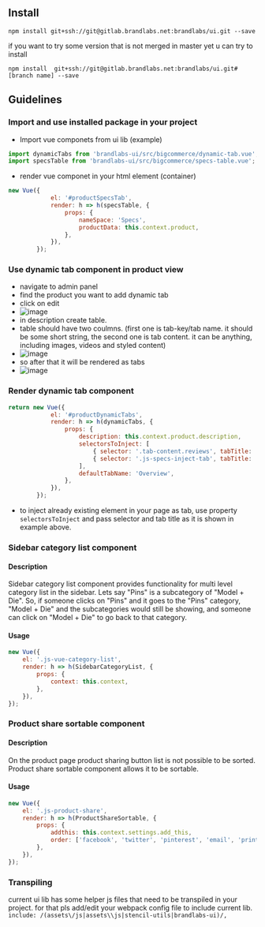## Install
```
npm install git+ssh://git@gitlab.brandlabs.net:brandlabs/ui.git --save
```

if you want to try some version that is not merged in master yet u can try to install
```
npm install  git+ssh://git@gitlab.brandlabs.net:brandlabs/ui.git#[branch name] --save
```

## Guidelines 

### Import and use installed package in your project

- Import vue componets from ui lib (example)
```js
import dynamicTabs from 'brandlabs-ui/src/bigcommerce/dynamic-tab.vue';
import specsTable from 'brandlabs-ui/src/bigcommerce/specs-table.vue';
```

- render vue componet in your html element (container)
```js
new Vue({
            el: '#productSpecsTab',
            render: h => h(specsTable, {
                props: {
                    nameSpace: 'Specs',
                    productData: this.context.product,
                },
            }),
        });
```

### Use dynamic tab component in product view
- navigate to admin panel
- find the product you want to add dynamic tab
- click on edit
- ![image](/uploads/2c9e39091a8a3b720676428d330f1d9d/image.png)
- in description create table.
- table should have two coulmns. (first one is tab-key/tab name. it should be some short string, the second one is tab content. it can be anything, including images, videos and styled content)
- ![image](/uploads/62ec048a66ba8addcd1eba85858ed465/image.png)
- so after that it will be rendered as tabs
- ![image](/uploads/7a659007836cc8274a7b5dca91c53b65/image.png)

### Render dynamic tab component
```js
return new Vue({
            el: '#productDynamicTabs',
            render: h => h(dynamicTabs, {
                props: {
                    description: this.context.product.description,
                    selectorsToInject: [
                        { selector: '.tab-content.reviews', tabTitle: 'reviews' },
                        { selector: '.js-specs-inject-tab', tabTitle: 'specs' },
                    ],
                    defaultTabName: 'Overview',
                },
            }),
        });
```

- to inject already existing element in your page as tab, use property `selectorsToInject` and pass selector and tab title as it is shown in example above.

### Sidebar category list component

#### Description
Sidebar category list component provides functionality for multi level category list in the sidebar. Lets say "Pins" is a subcategory of "Model + Die". So, if someone clicks on "Pins" and it goes to the "Pins" category, "Model + Die" and the subcategories would still be showing, and someone can click on "Model + Die" to go back to that category.

#### Usage
```js
new Vue({
    el: '.js-vue-category-list',
    render: h => h(SidebarCategoryList, {
        props: {
            context: this.context,
        },
    }),
});
```

### Product share sortable component

#### Description
On the product page product sharing button list is not possible to be sorted. Product share sortable component allows it to be sortable.

#### Usage
```js
new Vue({
    el: '.js-product-share',
    render: h => h(ProductShareSortable, {
        props: {
            addthis: this.context.settings.add_this,
            order: ['facebook', 'twitter', 'pinterest', 'email', 'print'],
        },
    }),
});
```

### Transpiling

current ui lib has some helper js files that need to be transpiled in your project. for that pls add/edit your webpack config file to include current lib.
`include: /(assets\/js|assets\\js|stencil-utils|brandlabs-ui)/,`
